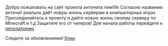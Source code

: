 Добро пожаловать на сайт проекта античита newlife
Согласно названию античит реально даёт новую жизнь серверам в компьютерных играх
Присоединяйтесь к проекту и дайте новую жизнь своему серверу по Minecraft и т.д
Защитите его от читеров!
Для начала работы перейдите к [репозиторию](https://github.com/aleksejtalanov13/newlife)

Следите за обновлениями! [Клик](https://t.me/talanov14)